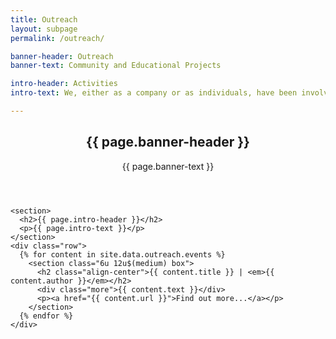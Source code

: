 ```yaml
---
title: Outreach
layout: subpage
permalink: /outreach/

banner-header: Outreach
banner-text: Community and Educational Projects

intro-header: Activities
intro-text: We, either as a company or as individuals, have been involved in many projects and initiatives in the past, and are always interested in how we can help local schools and communities who may not otherwise have access to high-quality educational resources or opportunities. Working with our partners and in keeping with our philosophy and mission, we offer several <strong>free opportunities</strong> for students. A selection of the events we've been involved in are below.

---
```


<section id="main" class="wrapper">
  <div class="inner">
    <header class="align-center">
      <h2>{{ page.banner-header }}</h2>
      <p>{{ page.banner-text }}</p>
    </header>

  <!-- Intro -->
    <section>
      <h2>{{ page.intro-header }}</h2>
      <p>{{ page.intro-text }}</p>
    </section>
    <div class="row">
      {% for content in site.data.outreach.events %}
        <section class="6u 12u$(medium) box">
          <h2 class="align-center">{{ content.title }} | <em>{{ content.author }}</em></h2>
          <div class="more">{{ content.text }}</div>
          <p><a href="{{ content.url }}">Find out more...</a></p>
        </section>
      {% endfor %}
    </div>
  </div>
</section>
